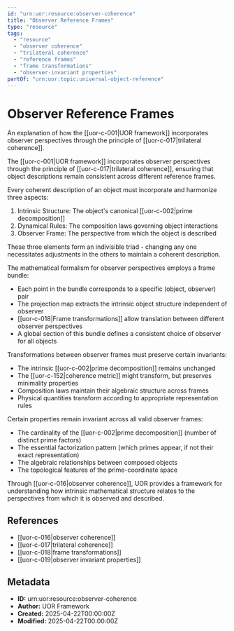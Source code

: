 ```yaml
---
id: "urn:uor:resource:observer-coherence"
title: "Observer Reference Frames"
type: "resource"
tags:
  - "resource"
  - "observer coherence"
  - "trilateral coherence"
  - "reference frames"
  - "frame transformations"
  - "observer-invariant properties"
partOf: "urn:uor:topic:universal-object-reference"
---
```


# Observer Reference Frames

An explanation of how the [[uor-c-001|UOR framework]] incorporates observer perspectives through the principle of [[uor-c-017|trilateral coherence]].

The [[uor-c-001|UOR framework]] incorporates observer perspectives through the principle of [[uor-c-017|trilateral coherence]], ensuring that object descriptions remain consistent across different reference frames.

Every coherent description of an object must incorporate and harmonize three aspects:

1. Intrinsic Structure: The object's canonical [[uor-c-002|prime decomposition]]
2. Dynamical Rules: The composition laws governing object interactions
3. Observer Frame: The perspective from which the object is described

These three elements form an indivisible triad - changing any one necessitates adjustments in the others to maintain a coherent description.

The mathematical formalism for observer perspectives employs a frame bundle:

- Each point in the bundle corresponds to a specific (object, observer) pair
- The projection map extracts the intrinsic object structure independent of observer
- [[uor-c-018|Frame transformations]] allow translation between different observer perspectives
- A global section of this bundle defines a consistent choice of observer for all objects

Transformations between observer frames must preserve certain invariants:

- The intrinsic [[uor-c-002|prime decomposition]] remains unchanged
- The [[uor-c-152|coherence metric]] might transform, but preserves minimality properties
- Composition laws maintain their algebraic structure across frames
- Physical quantities transform according to appropriate representation rules

Certain properties remain invariant across all valid observer frames:

- The cardinality of the [[uor-c-002|prime decomposition]] (number of distinct prime factors)
- The essential factorization pattern (which primes appear, if not their exact representation)
- The algebraic relationships between composed objects
- The topological features of the prime-coordinate space

Through [[uor-c-016|observer coherence]], UOR provides a framework for understanding how intrinsic mathematical structure relates to the perspectives from which it is observed and described.

## References

- [[uor-c-016|observer coherence]]
- [[uor-c-017|trilateral coherence]]
- [[uor-c-018|frame transformations]]
- [[uor-c-019|observer invariant properties]]

## Metadata

- **ID:** urn:uor:resource:observer-coherence
- **Author:** UOR Framework
- **Created:** 2025-04-22T00:00:00Z
- **Modified:** 2025-04-22T00:00:00Z
